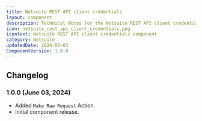 ```yaml
---
title: Netsuite REST API client credentials
layout: component
description: Technical Notes for the Netsuite REST API client credentials component.
icon: netsuite_rest_api_client_credentials.png
icontext: Netsuite REST API client credentials component
category: Netsuite
updatedDate: 2024-06-03
ComponentVersion: 1.0.0
---
```


## Changelog

### 1.0.0 (June 03, 2024)

- Added `Make Raw Request` Action.
- Initial component release.
